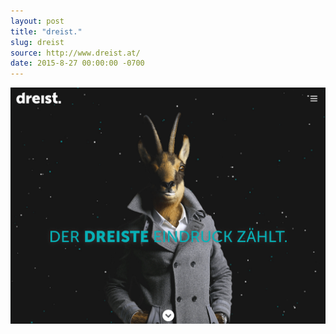 ```yaml
---
layout: post
title: "dreist."
slug: dreist
source: http://www.dreist.at/
date: 2015-8-27 00:00:00 -0700
---
```


<img src="/screenshots/dreist.jpg">
